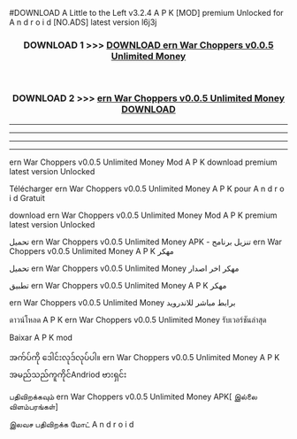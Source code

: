 #DOWNLOAD A Little to the Left v3.2.4 A P K [MOD] premium Unlocked for A n d r o i d [NO.ADS] latest version l6j3j 



<div align="center">

<h3>DOWNLOAD 1 >>> <a href="https://getmod1.web.app/?judule=Btd Battles">DOWNLOAD ern War Choppers v0.0.5 Unlimited Money </a></h3><br>

<h3>DOWNLOAD 2 >>> <a href="https://getmod1.web.app/?judule=Btd Battles">ern War Choppers v0.0.5 Unlimited Money  DOWNLOAD </a></h3>

</div>


----------------------------------------------------------

----------------------------------------------------------

----------------------------------------------------------

----------------------------------------------------------


ern War Choppers v0.0.5 Unlimited Money  Mod A P K download premium latest version Unlocked

Télécharger ern War Choppers v0.0.5 Unlimited Money  A P K pour A n d r o i d Gratuit

download ern War Choppers v0.0.5 Unlimited Money  Mod A P K premium latest version Unlocked

تحميل ern War Choppers v0.0.5 Unlimited Money  APK - تنزيل برنامج ern War Choppers v0.0.5 Unlimited Money  A P K مهكر

تحميل ern War Choppers v0.0.5 Unlimited Money  مهكر اخر اصدار

تطبيق ern War Choppers v0.0.5 Unlimited Money  A P K مهكر

ern War Choppers v0.0.5 Unlimited Money  برابط مباشر للاندرويد

ดาวน์โหลด A P K ern War Choppers v0.0.5 Unlimited Money  รับเวอร์ชันล่าสุด

Baixar A P K mod

အက်ပ်ကို ဒေါင်းလုဒ်လုပ်ပါ။ ern War Choppers v0.0.5 Unlimited Money  A P K အမည်သည်ကူကိုင်Andriod ဗားရှင်း

பதிவிறக்கவும் ern War Choppers v0.0.5 Unlimited Money  APK[ இல்லை விளம்பரங்கள்] 
 
இலவச பதிவிறக்க மோட் A n d r o i d



